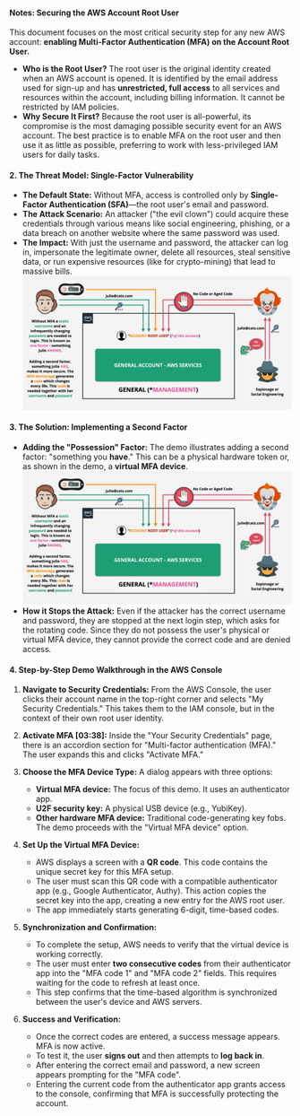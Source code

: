 #### **Notes: Securing the AWS Account Root User**

This document focuses on the most critical security step for any new AWS account: **enabling Multi-Factor Authentication (MFA) on the Account Root User.**

- **Who is the Root User?** The root user is the original identity created when an AWS account is opened. It is identified by the email address used for sign-up and has **unrestricted, full access** to all services and resources within the account, including billing information. It cannot be restricted by IAM policies.
- **Why Secure It First?** Because the root user is all-powerful, its compromise is the most damaging possible security event for an AWS account. The best practice is to enable MFA on the root user and then use it as little as possible, preferring to work with less-privileged IAM users for daily tasks.

#### **2. The Threat Model: Single-Factor Vulnerability**

- **The Default State:** Without MFA, access is controlled only by **Single-Factor Authentication (SFA)**—the root user's email and password.
- **The Attack Scenario:** An attacker ("the evil clown") could acquire these credentials through various means like social engineering, phishing, or a data breach on another website where the same password was used.
- **The Impact:** With just the username and password, the attacker can log in, impersonate the legitimate owner, delete all resources, steal sensitive data, or run expensive resources (like for crypto-mining) that lead to massive bills.
  ![alt text](./assets/images/image-1.png)

#### **3. The Solution: Implementing a Second Factor**

- **Adding the "Possession" Factor:** The demo illustrates adding a second factor: "something you **have**." This can be a physical hardware token or, as shown in the demo, a **virtual MFA device**.
  ![alt text](./assets/images/image-1.png)
- **How it Stops the Attack:** Even if the attacker has the correct username and password, they are stopped at the next login step, which asks for the rotating code. Since they do not possess the user's physical or virtual MFA device, they cannot provide the correct code and are denied access.

#### **4. Step-by-Step Demo Walkthrough in the AWS Console**

1.  **Navigate to Security Credentials:** From the AWS Console, the user clicks their account name in the top-right corner and selects "My Security Credentials." This takes them to the IAM console, but in the context of their own root user identity.

2.  **Activate MFA [03:38]:** Inside the "Your Security Credentials" page, there is an accordion section for "Multi-factor authentication (MFA)." The user expands this and clicks "Activate MFA."

3.  **Choose the MFA Device Type:** A dialog appears with three options:

    - **Virtual MFA device:** The focus of this demo. It uses an authenticator app.
    - **U2F security key:** A physical USB device (e.g., YubiKey).
    - **Other hardware MFA device:** Traditional code-generating key fobs.
      The demo proceeds with the "Virtual MFA device" option.

4.  **Set Up the Virtual MFA Device:**

    - AWS displays a screen with a **QR code**. This code contains the unique secret key for this MFA setup.
    - The user must scan this QR code with a compatible authenticator app (e.g., Google Authenticator, Authy). This action copies the secret key into the app, creating a new entry for the AWS root user.
    - The app immediately starts generating 6-digit, time-based codes.

5.  **Synchronization and Confirmation:**

    - To complete the setup, AWS needs to verify that the virtual device is working correctly.
    - The user must enter **two consecutive codes** from their authenticator app into the "MFA code 1" and "MFA code 2" fields. This requires waiting for the code to refresh at least once.
    - This step confirms that the time-based algorithm is synchronized between the user's device and AWS servers.

6.  **Success and Verification:**
    - Once the correct codes are entered, a success message appears. MFA is now active.
    - To test it, the user **signs out** and then attempts to **log back in**.
    - After entering the correct email and password, a new screen appears prompting for the "MFA code".
    - Entering the current code from the authenticator app grants access to the console, confirming that MFA is successfully protecting the account.
